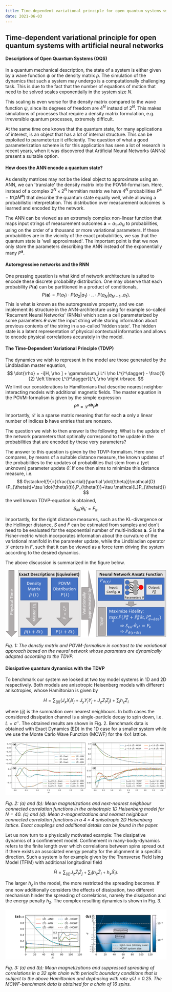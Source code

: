 ```yaml
---
title: Time-dependent variational principle for open quantum systems with artificial neural networks
date: 2021-06-03
---
```


## Time-dependent variational principle for open quantum systems with artificial neural networks

#### Descriptions of Open Quantum Systems (OQS)

In a quantum mechanical description, the state of a system is either given by a wave function $\psi$ or the density matrix $\rho$. The simulation of the dynamics that such a system may undergo is a computationally challenging task. This is due to the fact that the number of equations of motion that need to be solved scales exponentially in the system size $N$.

This scaling is even worse for the density matrix compared to the wave function $\psi$, since its degrees of freedom are $4^N$ instead of $2^N$. This makes simulations of processes that require a density matrix formulation, e.g. irreversible quantum processes, extremely difficult.

At the same time one knows that the quantum state, for many applications of interest, is an object that has a lot of internal structure. This can be exploited to parameterize it efficiently. The question of what a good parameterization scheme is for this application has seen a lot of research in recent years, when it was discovered that Artificial Neural Networks (ANNs) present a suitable option.

#### How does the ANN encode a quantum state?
As density matrices may not be the ideal object to approximate using an ANN, we can 'translate' the density matrix into the POVM-formalism. Here, instead of a complex $2^N\times 2^N$ hermitian matrix we have $4^N$ probabilities $P^\textbf{a}=\mathrm{tr}(\rho M^\textbf{a})$ that describe the quantum state equally well, while allowing a probabilistic interpretation. This distribution over measurement outcomes is learned and encoded by the network.

The ANN can be viewed as an extremely complex non-linear function that maps input strings of measurement outcomes $\textbf{a}=a_1..a_N$ to probabilities, using on the order of a thousand or more variational parameters. If these probabilities are in the vicinity of the exact probabilities, we say that the quantum state is 'well approximated'. The important point is that we now only store the parameters describing the ANN instead of the exponentially many $P^\textbf{a}$.

#### Autoregressive networks and the RNN
One pressing question is what kind of network architecture is suited to encode these discrete probability distribution. One may observe that each probability $P(\textbf{a})$ can be partitioned in a product of conditionals,
$$
P(\textbf{a}) = P(a_1)\cdot P(a_2|a_1)\cdot..\cdot P(a_N|a_{N-1}..a_1).
$$
This is what is known as the autoregressive property, and we can implement its structure in the ANN-architecture using for example so-called 'Recurrent Neural Networks' (RNNs) which scan a cell parameterized by some parameters $\theta$ over the input string while storing information about previous contents of the string in a so-called 'hidden state'. The hidden state is a latent representation of physical contextual information and allows to encode physical correlations accurately in the model.

#### The Time-Dependent Variational Principle (TDVP)
The dynamics we wish to represent in the model are those generated by the Lindbladian master equation,
$$
\dot{\rho} = -i[H, \rho ] + \gamma\sum_i L^i \rho L^{i^\dagger} - \frac{1}{2} \left \lbrace L^{i^\dagger}L^i, \rho \right \rbrace.
$$
We limit our considerations to Hamiltonians that describe nearest neighbor interacting models with additional magnetic fields. The master equation in the POVM-formalism is given by the simple expression
$$
\dot{P}^\textbf{a} = \mathcal{L}^\textbf{ab}P^\textbf{b}
$$
Importantly, $\mathcal{L}$ is a sparse matrix meaning that for each $\textbf{a}$ only a linear number of indices $\mathbf{b}$ have entries that are nonzero.

The question we wish to then answer is the following: What is the update of the network parameters that optimally correspond to the update in the probabilities that are encoded by these very parameters?

The answer to this question is given by the TDVP-formalism. Here one compares, by means of a suitable distance measure, the known updates of the probabilities to the updates of probabilities that stem from a (yet unknown) parameter update $\dot{\theta}$. If one then aims to minimize this distance measure, i.e.
$$
0\stackrel{!}{=}\frac{\partial}{\partial \dot{\theta}}\mathcal{D}(P_{\theta(t)+\tau \dot{\theta}(t)},P_{\theta(t)}+\tau \mathcal{L}P_{\theta(t)})
$$
the well knwon TDVP-equation is obtained,
$$
S_{kk^\prime}\dot{\theta}_{k^\prime}=F_k.
$$

Importantly, for the right distance measures, such as the KL-divergence or the Hellinger distance, $S$ and $F$ can be estimated from samples and don't need to be evaluated for the exponential number of multi-indices $\textbf{a}$. $S$ is the Fisher-metric which incorporates information about the curvature of the variational manifold in the parameter update, while the Lindbladian operator $\mathcal{L}$ enters in $F$, such that it can be viewed as a force term driving the system according to the desired dynamics.

The above discussion is summarized in the figure below.

<!-- ![The denstiy matrix and POVM-formalism in contrast to the variational approach based on the neural network whose paramters are dynamically adapted according to the TDVP.](Fig1.png) -->
<p align="center">
<img src="Fig1.png">
</p>

*Fig. 1: The denstiy matrix and POVM-formalism in contrast to the variational approach based on the neural network whose paramters are dynamically adapted according to the TDVP.*

#### Dissipative quantum dynamics with the TDVP
To benchmark our system we looked at two toy model systems in 1D and 2D respectively. Both models are anisotropic Heisenberg models with different anisotropies, whose Hamiltonian is given by

$$H = \sum_{\langle ij \rangle} (J_x X_i X_j + J_y Y_i Y_j + J_z Z_i Z_j) + \sum_i h_z Z_i $$

where $\langle ij \rangle$ is the summation over nearest neighbours. In both cases the considered dissipation channel is a single-particle decay to spin down, i.e. $L=\sigma^-$.
The obtained results are shown in Fig. 2. Benchmark data is obtained with Exact Dynamics (ED) in the 1D case for a smaller system while we use the Monte Carlo Wave Function (MCWF) for the 4x4 lattice.

<!-- ![Fig. 2: (_a_) and (_b_): Mean magnetizations and next-nearest neighbour connected correlation functions in the anisotropic 1D Heisenberg model for $N=40$. (_c_) and (_d_): Mean $z$-magnetizations and nearest neighbour connected correlation functions in a $4\times 4$ anisotropic 2D Heisenberg lattice.](Fig2.png) -->
<p align="center">
<img src="Fig2.png">
</p>

*Fig. 2: (_a_) and (_b_): Mean magnetizations and next-nearest neighbour connected correlation functions in the anisotropic 1D Heisenberg model for $N=40$. (_c_) and (_d_): Mean $z$-magnetizations and nearest neighbour connected correlation functions in a $4\times 4$ anisotropic 2D Heisenberg lattice. Exact couplings and additional details can be found in the paper.*

Let us now turn to a physically motivated example: The dissipative dynamics of a confinement model. Confinement in many-body-dynamics refers to the finite length over which correlations between spins spread out if there exists an associated energy penalty for the alignment in a specific direction. Such a system is for example given by the Transverse Field Ising Model (TFIM) with additional longitudinal field

$$\hat H = \sum_{\langle ij\rangle}  J_z \hat Z_i \hat Z_j + \sum_i \left( h_z \hat Z_i + h_x \hat X_i \right).$$


The larger $h_z$ in the model, the more restricted the spreading becomes. If one now additionally considers the effects of dissipation, two different mechanism hinder the spreading of correlations, namely the dissipation and the energy penalty $h_z$. The complex resulting dynamics is shown in Fig. 3.

<!-- ![Fig. 3: (_a_) and (_b_): Mean magnetizations and suppressed spreading of correlations in a 32 spin chain with periodic boundary conditions that is subject to the above Hamiltonian and dephasing with rate $\gamma/J = 0.25$.](Fig3.png) -->
<p align="center">
<img src="Fig3.png">
</p>

*Fig. 3: (_a_) and (_b_): Mean magnetizations and suppressed spreading of correlations in a 32 spin chain with periodic boundary conditions that is subject to the above Hamiltonian and dephasing with rate $\gamma/J = 0.25$. The MCWF-benchmark data is obtained for a chain of 16 spins.*
